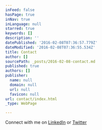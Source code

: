 ```yaml
---
inFeed: false
hasPage: true
inNav: true
inLanguage: null
starred: true
keywords: []
description: ''
datePublished: '2016-02-08T07:36:57.779Z'
dateModified: '2016-02-08T07:36:55.534Z'
title: Contact
author: []
sourcePath: _posts/2016-02-08-contact.md
published: true
authors: []
publisher:
  name: null
  domain: null
  url: null
  favicon: null
url: contact/index.html
_type: WebPage

---
```

Connect with me on [LinkedIn][0] or [Twitter][1]

[0]: https://www.linkedin.com/in/ruudsalymerie
[1]: https://twitter.com/ruud_awakening